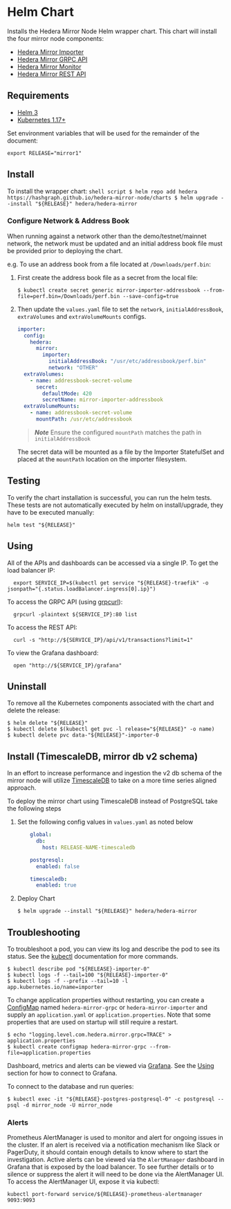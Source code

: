 # Helm Chart

Installs the Hedera Mirror Node Helm wrapper chart. This chart will install the four mirror node components:

- [Hedera Mirror Importer](hedera-mirror-importer)
- [Hedera Mirror GRPC API](hedera-mirror-grpc)
- [Hedera Mirror Monitor](hedera-mirror-monitor)
- [Hedera Mirror REST API](hedera-mirror-rest)

## Requirements

- [Helm 3](https://helm.sh)
- [Kubernetes 1.17+](https://kubernetes.io)

Set environment variables that will be used for the remainder of the document:

```shell script
export RELEASE="mirror1"
```

## Install

To install the wrapper chart:
    ```shell script
    $ helm repo add hedera https://hashgraph.github.io/hedera-mirror-node/charts
    $ helm upgrade --install "${RELEASE}" hedera/hedera-mirror
    ```

### Configure Network & Address Book

When running against a network other than the demo/testnet/mainnet network, the network must be updated and an initial address book file must be provided prior to deploying the chart.

e.g. To use an address book from a file located at `/Downloads/perf.bin`:

1. First create the address book file as a secret from the local file:
    ```shell script
    $ kubectl create secret generic mirror-importer-addressbook --from-file=perf.bin=/Downloads/perf.bin --save-config=true
    ```

2. Then update the `values.yaml` file to set the `network`, `initialAddressBook`, `extraVolumes` and `extraVolumeMounts` configs.
    ```yaml
    importer:
      config:
        hedera:
          mirror:
            importer:
              initialAddressBook: "/usr/etc/addressbook/perf.bin"
              network: "OTHER"
      extraVolumes:
        - name: addressbook-secret-volume
          secret:
            defaultMode: 420
            secretName: mirror-importer-addressbook
      extraVolumeMounts:
        - name: addressbook-secret-volume
          mountPath: /usr/etc/addressbook
    ```
    > **_Note_** Ensure the configured `mountPath` matches the path in `initialAddressBook`

   The secret data will be mounted as a file by the Importer StatefulSet and placed at the `mountPath` location on the importer filesystem.

## Testing

To verify the chart installation is successful, you can run the helm tests. These tests are not automatically executed
by helm on install/upgrade, they have to be executed manually:

```shell script
helm test "${RELEASE}"
```

## Using

All of the APIs and dashboards can be accessed via a single IP. To get the load balancer IP:
```shell script
  export SERVICE_IP=$(kubectl get service "${RELEASE}-traefik" -o jsonpath="{.status.loadBalancer.ingress[0].ip}")
```

To access the GRPC API (using [grpcurl](https://github.com/fullstorydev/grpcurl)):
```shell script
  grpcurl -plaintext ${SERVICE_IP}:80 list
```

To access the REST API:
```shell script
  curl -s "http://${SERVICE_IP}/api/v1/transactions?limit=1"
```

To view the Grafana dashboard:
```shell script
  open "http://${SERVICE_IP}/grafana"
```

## Uninstall

To remove all the Kubernetes components associated with the chart and delete the release:

```shell script
$ helm delete "${RELEASE}"
$ kubectl delete $(kubectl get pvc -l release="${RELEASE}" -o name)
$ kubectl delete pvc data-"${RELEASE}"-importer-0
```

## Install (TimescaleDB, mirror db v2 schema)
In an effort to increase performance and ingestion the v2 db schema of the mirror node will utilize [TimescaleDB](https://docs.timescale.com/latest/main) to take on a more time series aligned approach.

To deploy the mirror chart using TimescaleDB instead of PostgreSQL take the following steps
1. Set the following config values in `values.yaml` as noted below
    ```yaml
        global:
          db:
            host: RELEASE-NAME-timescaledb

        postgresql:
          enabled: false

        timescaledb:
          enabled: true
    ```

2. Deploy Chart
    ```shell script
    $ helm upgrade --install "${RELEASE}" hedera/hedera-mirror
    ```

## Troubleshooting

To troubleshoot a pod, you can view its log and describe the pod to see its status. See the
[kubectl](https://kubernetes.io/docs/reference/kubectl/overview/) documentation for more commands.

```shell script
$ kubectl describe pod "${RELEASE}-importer-0"
$ kubectl logs -f --tail=100 "${RELEASE}-importer-0"
$ kubectl logs -f --prefix --tail=10 -l app.kubernetes.io/name=importer
```

To change application properties without restarting, you can create a
[ConfigMap](https://kubernetes.io/docs/tasks/configure-pod-container/configure-pod-configmap/#create-configmaps-from-files)
named `hedera-mirror-grpc` or `hedera-mirror-importer` and supply an `application.yaml` or `application.properties`.
Note that some properties that are used on startup will still require a restart.

```shell script
$ echo "logging.level.com.hedera.mirror.grpc=TRACE" > application.properties
$ kubectl create configmap hedera-mirror-grpc --from-file=application.properties
```

Dashboard, metrics and alerts can be viewed via [Grafana](https://grafana.com). See the [Using](#using) section for how
to connect to Grafana.

To connect to the database and run queries:

```shell script
$ kubectl exec -it "${RELEASE}-postgres-postgresql-0" -c postgresql -- psql -d mirror_node -U mirror_node
```

### Alerts

Prometheus AlertManager is used to monitor and alert for ongoing issues in the cluster. If an alert is received via
a notification mechanism like Slack or PagerDuty, it should contain enough details to know where to start the
investigation. Active alerts can be viewed via the `AlertManager` dashboard in Grafana that is exposed by the load
balancer. To see further details or to silence or suppress the alert it will need to be done via the AlertManager UI.
To access the AlertManager UI, expose it via kubectl:

```shell script
kubectl port-forward service/${RELEASE}-prometheus-alertmanager 9093:9093
```
